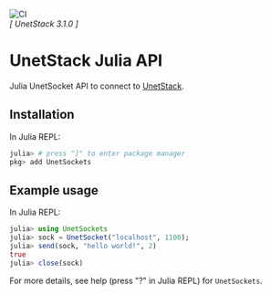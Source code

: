 ![CI](https://github.com/org-arl/UnetSockets.jl/workflows/CI/badge.svg)<br>
_[ UnetStack 3.1.0 ]_

# UnetStack Julia API

Julia UnetSocket API to connect to [UnetStack](https://unetstack.net).

## Installation

In Julia REPL:
```julia
julia> # press "]" to enter package manager
pkg> add UnetSockets
```

## Example usage

In Julia REPL:
```julia
julia> using UnetSockets
julia> sock = UnetSocket("localhost", 1100);
julia> send(sock, "hello world!", 2)
true
julia> close(sock)
```

For more details, see help (press "?" in Julia REPL) for `UnetSockets`.
